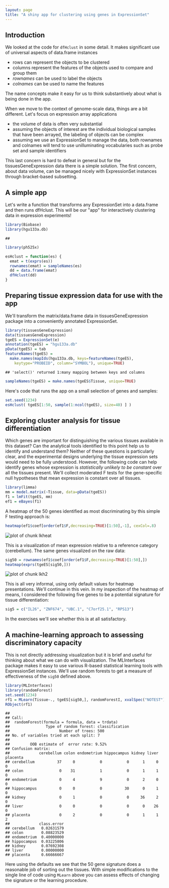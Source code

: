```yaml
---
layout: page
title: "A shiny app for clustering using genes in ExpressionSet"
---
```





## Introduction

We looked at the code for `dfHclust` in some detail.  It makes
significant use of universal aspects of data.frame instances

* rows can represent the objects to be clustered
* columns represent the features of the objects used to compare and group them
* _rownames_ can be used to label the objects
* _colnames_ can be used to name the features

The name concepts make it easy for us to think substantively about
what is being done in the app.

When we move to the context of genome-scale data, things are a bit different.  Let's focus on expression array applications

* the volume of data is often very substantial
* assuming the objects of interest are the individual biological samples that have been arrayed, the labeling of objects can be complex
* assuming we use an ExpressionSet to manage the data, both rownames and colnames will tend to use unilluminating vocabularies such as probe set and sample identifiers

This last concern is hard to defeat in general but for the tissuesGeneExpression data there is a simple solution.
The first concern, about data volume, can be managed nicely with ExpressionSet instances through bracket-based subsetting.  

## A simple app

Let's write a function that transforms any ExpressionSet into a data.frame and then runs dfHclust.  This will be our "app" for interactively clustering data in expression experiments!



```r
library(Biobase)
library(hgu133a.db)
```

```
## 
```

```r
library(ph525x)

esHclust = function(es) {
  emat = t(exprs(es))
  rownames(emat) = sampleNames(es)
  dd = data.frame(emat)
  dfHclust(dd)
}
```

## Preparing tissue expression data for use with the app

We'll transform the matrix/data.frame data in tissuesGeneExpression package
into a conveniently annotated ExpressionSet.


```r
library(tissuesGeneExpression)
data(tissuesGeneExpression)
tgeES = ExpressionSet(e)
annotation(tgeES) = "hgu133a.db"
pData(tgeES) = tab
featureNames(tgeES) =
  make.names(mapIds(hgu133a.db, keys=featureNames(tgeES),
    keytype="PROBEID", column="SYMBOL"), unique=TRUE)
```

```
## 'select()' returned 1:many mapping between keys and columns
```

```r
sampleNames(tgeES) = make.names(tgeES$Tissue, unique=TRUE)
```

Here's code that runs the app on a small selection of genes and samples:

```r
set.seed(1234)
esHclust( tgeES[1:50, sample(1:ncol(tgeES), size=40) ] )
```

## Exploring cluster analysis for tissue differentiation

Which genes are important for distinguishing the various tissues
available in this dataset?  Can the analytical tools identified
to this point help us to identify and understand them?  Neither of
these questions is particularly clear, and the experimental designs
underlying the tissue expression sets would need to be fully
understood.  However, the following code can help identify
genes whose expression is _statistically unlikely to be constant_
over all the tissues present.  We'll collect moderated F tests for the
gene-specific null hypotheses that mean expression is constant
over all tissues.


```r
library(limma)
mm = model.matrix(~Tissue, data=pData(tgeES))
f1 = lmFit(tgeES, mm)
ef1 = eBayes(f1)
```

A heatmap of the 50 genes identified as most discriminating by
this simple F testing approach is:


```r
heatmap(ef1$coef[order(ef1$F,decreasing=TRUE)[1:50],-1], cexCol=.8)
```

![plot of chunk lkheat](figure/esHclust-lkheat-1.png)

This is a visualization of mean expression relative to a
reference category (cerebellum).  The same genes visualized on the
raw data:


```r
sig50 = rownames(ef1$coef[order(ef1$F,decreasing=TRUE)[1:50],])
heatmap(exprs(tgeES[sig50,]))
```

![plot of chunk lkh2](figure/esHclust-lkh2-1.png)

This is all very informal, using only default values for heatmap presentations.
We'll continue in this vein.  In my inspection of the heatmap of means,
I considered the following five genes to be a potential signature for
tissue differentiation:


```r
sig5 = c("IL26", "ZNF674", "UBC.1", "C7orf25.1", "RPS13")
```

In the exercises we'll see whether this is at all satisfactory.

## A machine-learning approach to assessing discriminatory capacity

This is not directly addressing visualization but it is brief and
useful for thinking about what we can do with visualization.  The
MLInterfaces package makes it easy to use various R-based
statistical learning tools with ExpressionSet instances.  We'll
use random forests to get a measure of effectiveness of the
`sig50` defined above.


```r
library(MLInterfaces)
library(randomForest)
set.seed(1234)
rf1 = MLearn(Tissue~., tgeES[sig50,], randomForestI, xvalSpec("NOTEST"))
RObject(rf1)
```

```
## 
## Call:
##  randomForest(formula = formula, data = trdata) 
##                Type of random forest: classification
##                      Number of trees: 500
## No. of variables tried at each split: 7
## 
##         OOB estimate of  error rate: 9.52%
## Confusion matrix:
##             cerebellum colon endometrium hippocampus kidney liver placenta
## cerebellum          37     0           0           0      1     0        0
## colon                0    31           1           0      1     1        0
## endometrium          0     4           9           0      2     0        0
## hippocampus          0     0           0          30      0     1        0
## kidney               0     1           0           0     36     2        0
## liver                0     0           0           0      0    26        0
## placenta             0     2           0           0      1     1        2
##             class.error
## cerebellum   0.02631579
## colon        0.08823529
## endometrium  0.40000000
## hippocampus  0.03225806
## kidney       0.07692308
## liver        0.00000000
## placenta     0.66666667
```

Here using the defaults we see that the 50 gene signature does a 
reasonable job of sorting out the tissues.  With simple modifications
to the single line of code using `MLearn` above you can assess
effects of changing the signature or the learning procedure.
